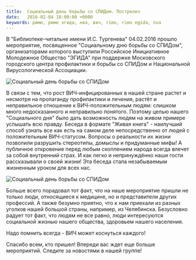 ```yaml
---
title:  Социальный день борьбы со СПИДом. Пострелиз
date:   2016-02-04 18:00:00 +0000
keywords: римо, римо эгида, нва, вич, rimo, rimo egida, nva
---
```


В "Библиотеке-читальне имени И.С. Тургенева" 04.02.2016 прошло мероприятие, посвященное "Социальному дню борьбы со СПИДом", организаторами которого выступили Российское Инициативное Молодежное Общество "ЭГИДА" при поддержке Московского городского центра профилактики и борьбы со СПИДом и Национальной Вирусологической Ассоциации.

![Социальный день борьбы со СПИДом](https://dl.dropboxusercontent.com/u/3599809/egida/news/2016/02/04/photo_1.jpg)

<!--more-->

В связи с тем, что рост ВИЧ-инфицированных в нашей стране растет и несмотря на пропаганду профилактики и лечения, растёт и неправильное отношение к ВИЧ-положительным людям: слишком много недосказанного и неправильно понятого. Поэтому целью нашего "Социального дня" было дать возможность людям на живом примере услышать всю правду. Беседа в формате "Живая книга" - наилучший способ узнать все как есть на самом деле непосредственно от людей с положительным ВИЧ-статусом. Вопросы о реальности их жизни позволили разрушить стереотипы, домыслы и придуманные мифы! А публичное откровение перед любым скоплением народа всегда влечет за собой внутренний страх. И как легко и непринуждённо наши гости рассказывали о своей жизни! Эта беседа стала незабываемым жизненным уроком для всех нас.

![Социальный день борьбы со СПИДом](https://dl.dropboxusercontent.com/u/3599809/egida/news/2016/02/04/photo_2.jpg)

Больше всего порадовал тот факт, что на наше мероприятие пришли не только люди, относящиеся к медицине, но и представители других профессий. А также безумно приятно, что к нам приехали из разных уголков нашей большой страны, например, из Челябинска. Безусловно радует тот факт, что людям не все равно, люди интересуются социальной жизнью нашего общества, здоровьем нашего населения.

Надо помнить всегда - ВИЧ может коснуться каждого! 

Спасибо всем, кто пришел! Впереди вас ждет еще больше мероприятий. Следите за новостями в нашей группе!
